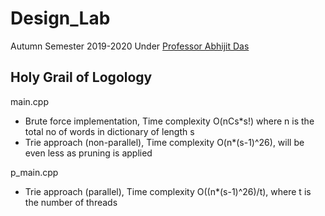 # Design_Lab
Autumn Semester 2019-2020
Under [Professor Abhijit Das](http://cse.iitkgp.ac.in/~abhij/)

## Holy Grail of Logology

main.cpp   
  * Brute force implementation, Time complexity O(nCs*s!) where n is the total no of words in dictionary of length s
  * Trie approach (non-parallel), Time complexity O(n*(s-1)^26), will be even less as pruning is applied
         
p_main.cpp 
  * Trie approach (parallel), Time complexity O((n*(s-1)^26)/t), where t is the number of threads
